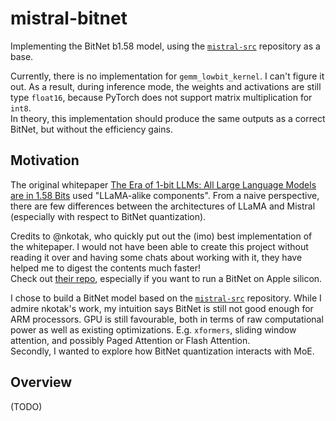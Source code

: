# mistral-bitnet

Implementing the BitNet b1.58 model, using the [`mistral-src`](https://github.com/mistralai/mistral-src/tree/main) repository as a base.

Currently, there is no implementation for `gemm_lowbit_kernel`. I can't figure it out. As a result, during inference mode, the weights and activations are still type `float16`, because PyTorch does not support matrix multiplication for `int8`.  
In theory, this implementation should produce the same outputs as a correct BitNet, but without the efficiency gains.

## Motivation
The original whitepaper [The Era of 1-bit LLMs: All Large Language Models are in 1.58 Bits](https://arxiv.org/pdf/2402.17764.pdf) used "LLaMA-alike components". From a naive perspective, there are few differences between the architectures of LLaMA and Mistral (especially with respect to BitNet quantization). 

Credits to @nkotak, who quickly put out the (imo) best implementation of the whitepaper. I would not have been able to create this project without reading it over and having some chats about working with it, they have helped me to digest the contents much faster!  
Check out [their repo](https://github.com/nkotak/1.58BitNet), especially if you want to run a BitNet on Apple silicon. 

I chose to build a BitNet model based on the [`mistral-src`](https://github.com/mistralai/mistral-src/tree/main) repository. While I admire nkotak's work, my intuition says BitNet is still not good enough for ARM processors. GPU is still favourable, both in terms of raw computational power as well as existing optimizations. E.g. `xformers`, sliding window attention, and possibly Paged Attention or Flash Attention.  
Secondly, I wanted to explore how BitNet quantization interacts with MoE.  

## Overview
(TODO)